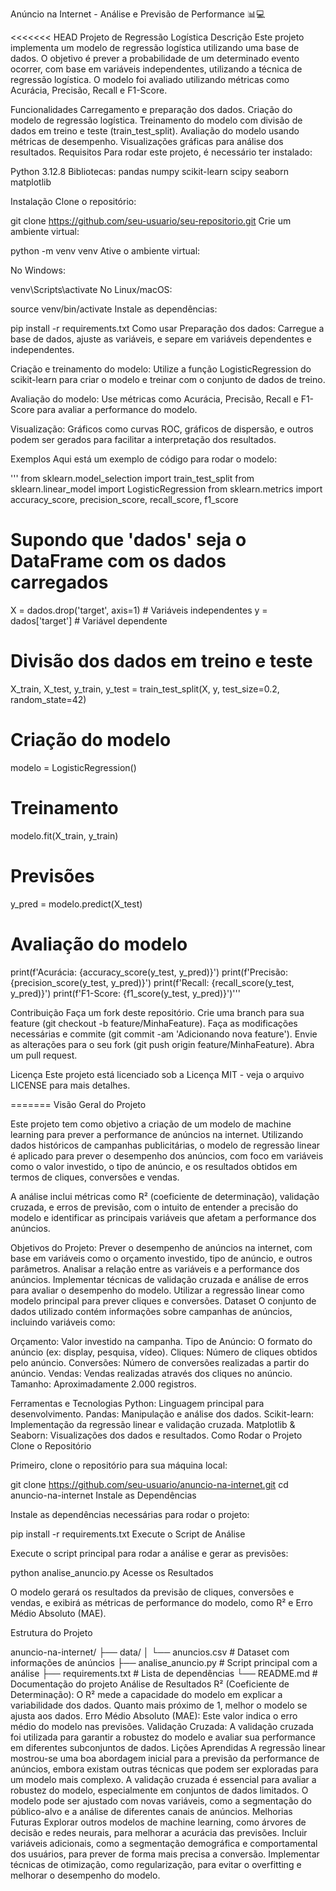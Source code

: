 Anúncio na Internet - Análise e Previsão de Performance 📊💻

<<<<<<< HEAD
Projeto de Regressão Logística
Descrição
Este projeto implementa um modelo de regressão logística utilizando uma base de dados. O objetivo é prever a probabilidade de um determinado evento ocorrer, com base em variáveis independentes, utilizando a técnica de regressão logística. O modelo foi avaliado utilizando métricas como Acurácia, Precisão, Recall e F1-Score.

Funcionalidades
Carregamento e preparação dos dados.
Criação do modelo de regressão logística.
Treinamento do modelo com divisão de dados em treino e teste (train_test_split).
Avaliação do modelo usando métricas de desempenho.
Visualizações gráficas para análise dos resultados.
Requisitos
Para rodar este projeto, é necessário ter instalado:

Python 3.12.8
Bibliotecas:
pandas
numpy
scikit-learn
scipy
seaborn
matplotlib

Instalação
Clone o repositório:


git clone https://github.com/seu-usuario/seu-repositorio.git
Crie um ambiente virtual:


python -m venv venv
Ative o ambiente virtual:

No Windows:

venv\Scripts\activate
No Linux/macOS:

source venv/bin/activate
Instale as dependências:


pip install -r requirements.txt
Como usar
Preparação dos dados: Carregue a base de dados, ajuste as variáveis, e separe em variáveis dependentes e independentes.

Criação e treinamento do modelo: Utilize a função LogisticRegression do scikit-learn para criar o modelo e treinar com o conjunto de dados de treino.

Avaliação do modelo: Use métricas como Acurácia, Precisão, Recall e F1-Score para avaliar a performance do modelo.

Visualização: Gráficos como curvas ROC, gráficos de dispersão, e outros podem ser gerados para facilitar a interpretação dos resultados.

Exemplos
Aqui está um exemplo de código para rodar o modelo:

'''
from sklearn.model_selection import train_test_split
from sklearn.linear_model import LogisticRegression
from sklearn.metrics import accuracy_score, precision_score, recall_score, f1_score

# Supondo que 'dados' seja o DataFrame com os dados carregados
X = dados.drop('target', axis=1)  # Variáveis independentes
y = dados['target']  # Variável dependente

# Divisão dos dados em treino e teste
X_train, X_test, y_train, y_test = train_test_split(X, y, test_size=0.2, random_state=42)

# Criação do modelo
modelo = LogisticRegression()

# Treinamento
modelo.fit(X_train, y_train)

# Previsões
y_pred = modelo.predict(X_test)

# Avaliação do modelo
print(f'Acurácia: {accuracy_score(y_test, y_pred)}')
print(f'Precisão: {precision_score(y_test, y_pred)}')
print(f'Recall: {recall_score(y_test, y_pred)}')
print(f'F1-Score: {f1_score(y_test, y_pred)}')'''

Contribuição
Faça um fork deste repositório.
Crie uma branch para sua feature (git checkout -b feature/MinhaFeature).
Faça as modificações necessárias e commite (git commit -am 'Adicionando nova feature').
Envie as alterações para o seu fork (git push origin feature/MinhaFeature).
Abra um pull request.

Licença
Este projeto está licenciado sob a Licença MIT - veja o arquivo LICENSE para mais detalhes.


=======
Visão Geral do Projeto

Este projeto tem como objetivo a criação de um modelo de machine learning para prever a performance de anúncios na internet. Utilizando dados históricos de campanhas publicitárias, o modelo de regressão linear é aplicado para prever o desempenho dos anúncios, com foco em variáveis como o valor investido, o tipo de anúncio, e os resultados obtidos em termos de cliques, conversões e vendas.

A análise inclui métricas como R² (coeficiente de determinação), validação cruzada, e erros de previsão, com o intuito de entender a precisão do modelo e identificar as principais variáveis que afetam a performance dos anúncios.

Objetivos do Projeto:
Prever o desempenho de anúncios na internet, com base em variáveis como o orçamento investido, tipo de anúncio, e outros parâmetros.
Analisar a relação entre as variáveis e a performance dos anúncios.
Implementar técnicas de validação cruzada e análise de erros para avaliar o desempenho do modelo.
Utilizar a regressão linear como modelo principal para prever cliques e conversões.
Dataset
O conjunto de dados utilizado contém informações sobre campanhas de anúncios, incluindo variáveis como:

Orçamento: Valor investido na campanha.
Tipo de Anúncio: O formato do anúncio (ex: display, pesquisa, vídeo).
Cliques: Número de cliques obtidos pelo anúncio.
Conversões: Número de conversões realizadas a partir do anúncio.
Vendas: Vendas realizadas através dos cliques no anúncio.
Tamanho: Aproximadamente 2.000 registros.

Ferramentas e Tecnologias
Python: Linguagem principal para desenvolvimento.
Pandas: Manipulação e análise dos dados.
Scikit-learn: Implementação da regressão linear e validação cruzada.
Matplotlib & Seaborn: Visualizações dos dados e resultados.
Como Rodar o Projeto
Clone o Repositório

Primeiro, clone o repositório para sua máquina local:

git clone https://github.com/seu-usuario/anuncio-na-internet.git
cd anuncio-na-internet
Instale as Dependências

Instale as dependências necessárias para rodar o projeto:

pip install -r requirements.txt
Execute o Script de Análise

Execute o script principal para rodar a análise e gerar as previsões:

python analise_anuncio.py
Acesse os Resultados

O modelo gerará os resultados da previsão de cliques, conversões e vendas, e exibirá as métricas de performance do modelo, como R² e Erro Médio Absoluto (MAE).

Estrutura do Projeto

anuncio-na-internet/
├── data/
│   └── anuncios.csv             # Dataset com informações de anúncios
├── analise_anuncio.py          # Script principal com a análise
├── requirements.txt            # Lista de dependências
└── README.md                   # Documentação do projeto
Análise de Resultados
R² (Coeficiente de Determinação): O R² mede a capacidade do modelo em explicar a variabilidade dos dados. Quanto mais próximo de 1, melhor o modelo se ajusta aos dados.
Erro Médio Absoluto (MAE): Este valor indica o erro médio do modelo nas previsões.
Validação Cruzada: A validação cruzada foi utilizada para garantir a robustez do modelo e avaliar sua performance em diferentes subconjuntos de dados.
Lições Aprendidas
A regressão linear mostrou-se uma boa abordagem inicial para a previsão da performance de anúncios, embora existam outras técnicas que podem ser exploradas para um modelo mais complexo.
A validação cruzada é essencial para avaliar a robustez do modelo, especialmente em conjuntos de dados limitados.
O modelo pode ser ajustado com novas variáveis, como a segmentação do público-alvo e a análise de diferentes canais de anúncios.
Melhorias Futuras
Explorar outros modelos de machine learning, como árvores de decisão e redes neurais, para melhorar a acurácia das previsões.
Incluir variáveis adicionais, como a segmentação demográfica e comportamental dos usuários, para prever de forma mais precisa a conversão.
Implementar técnicas de otimização, como regularização, para evitar o overfitting e melhorar o desempenho do modelo.
